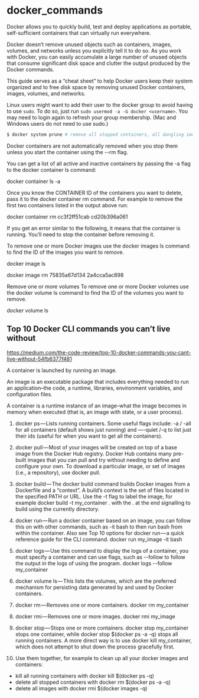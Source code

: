 # docker_commands

Docker allows you to quickly build, test and deploy applications as portable, self-sufficient containers that can virtually run everywhere.

Docker doesn’t remove unused objects such as containers, images, volumes, and networks unless you explicitly tell it to do so. As you work with Docker, you can easily accumulate a large number of unused objects that consume significant disk space and clutter the output produced by the Docker commands.

This guide serves as a “cheat sheet” to help Docker users keep their system organized and to free disk space by removing unused Docker containers, images, volumes, and networks.


Linux users might want to add their user to the docker group to avoid having to use ```sudo```. To do so, just run ```sudo usermod -a -G docker <username>```. You may need to login again to refresh your group membership. (Mac and Windows users do not need to use sudo.)


```s
$ docker system prune # remove all stopped containers, all dangling images, and all unused networks
```

Docker containers are not automatically removed when you stop them unless you start the container using the --rm flag.

You can get a list of all active and inactive containers by passing the -a flag to the docker container ls command:

docker container ls -a

Once you know the CONTAINER ID of the containers you want to delete, pass it to the docker container rm command. For example to remove the first two containers listed in the output above run:

docker container rm cc3f2ff51cab cd20b396a061

If you get an error similar to the following, it means that the container is running. You’ll need to stop the container before removing it.

To remove one or more Docker images use the docker images ls command to find the ID of the images you want to remove.

docker image ls

docker image rm 75835a67d134 2a4cca5ac898

Remove one or more volumes
To remove one or more Docker volumes use the docker volume ls command to find the ID of the volumes you want to remove.

docker volume ls

## Top 10 Docker CLI commands you can’t live without

https://medium.com/the-code-review/top-10-docker-commands-you-cant-live-without-54fb6377f481

A container is launched by running an image.

An image is an executable package that includes everything needed to run an application–the code, a runtime, libraries, environment variables, and configuration files.

A container is a runtime instance of an image–what the image becomes in memory when executed (that is, an image with state, or a user process).

1. docker ps — Lists running containers. Some useful flags include: -a / -all for all containers (default shows just running) and —-quiet /-q to list just their ids (useful for when you want to get all the containers).

2. docker pull — Most of your images will be created on top of a base image from the Docker Hub registry. Docker Hub contains many pre-built images that you can pull and try without needing to define and configure your own. To download a particular image, or set of images (i.e., a repository), use docker pull.

3. docker build — The docker build command builds Docker images from a Dockerfile and a “context”. A build’s context is the set of files located in the specified PATH or URL. Use the -t flag to label the image, for example docker build -t my_container . with the . at the end signalling to build using the currently directory.

4. docker run — Run a docker container based on an image, you can follow this on with other commands, such as -it bash to then run bash from within the container. Also see Top 10 options for docker run — a quick reference guide for the CLI command. docker run my_image -it bash

5. docker logs — Use this command to display the logs of a container, you must specify a container and can use flags, such as --follow to follow the output in the logs of using the program. docker logs --follow my_container

6. docker volume ls — This lists the volumes, which are the preferred mechanism for persisting data generated by and used by Docker containers.

7. docker rm — Removes one or more containers. docker rm my_container

8. docker rmi — Removes one or more images. docker rmi my_image

9. docker stop — Stops one or more containers. docker stop my_container stops one container, while docker stop $(docker ps -a -q) stops all running containers. A more direct way is to use docker kill my_container, which does not attempt to shut down the process gracefully first.

10. Use them together, for example to clean up all your docker images and containers:
* kill all running containers with docker kill $(docker ps -q)
* delete all stopped containers with docker rm $(docker ps -a -q)
* delete all images with docker rmi $(docker images -q)